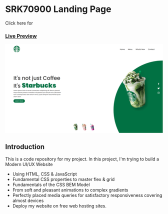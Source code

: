 # SRK70900 Landing Page

Click here for

### [Live Preview](https://srk70900starbucks.netlify.app/)

![SRK70900 Landing Page](https://github.com/SRK70900/starbucks/blob/master/Screenshot.png)

## Introduction

This is a code repository for my project. In this project, I'm trying to build a Modern UI/UX Website

- Using HTML, CSS & JavaScript
- Fundamental CSS properties to master flex & grid
- Fundamentals of the CSS BEM Model
- From soft and pleasant animations to complex gradients
- Perfectly placed media queries for satisfactory responsiveness covering almost devices
- Deploy my website on free web hosting sites.
